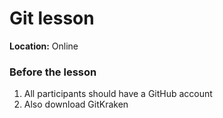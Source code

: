 # Git lesson

**Location:** Online 

### Before the lesson 

1. All participants should have a GitHub account
2. Also download GitKraken
